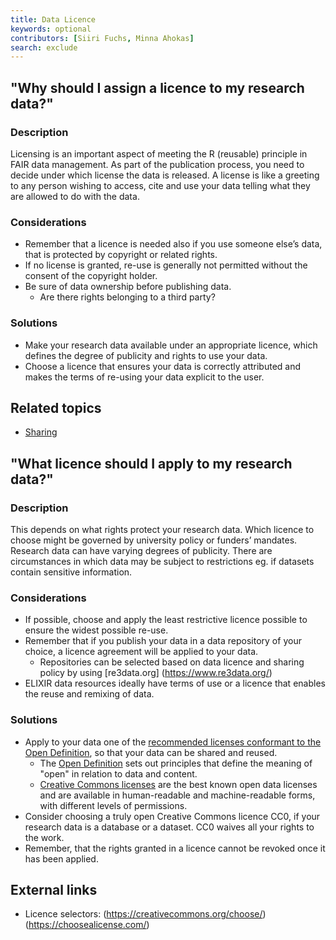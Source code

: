 ```yaml
---
title: Data Licence
keywords: optional
contributors: [Siiri Fuchs, Minna Ahokas]
search: exclude
---
```


## "Why should I assign a licence to my research data?"
 
### Description 
Licensing is an important aspect of meeting the R (reusable) principle in FAIR data management. As part of the publication process, you need to decide under which license the data is released. A license is like a greeting to any person wishing to access, cite and use your data telling what they are allowed to do with the data.

### Considerations
* Remember that a licence is needed also if you use someone else’s data, that is protected by copyright or related rights.
* If no license is granted, re-use is generally not permitted without the consent of the copyright holder.
* Be sure of data ownership before publishing data. 
  * Are there rights belonging to a third party?

### Solutions
* Make your research data available under an appropriate licence, which defines the degree of publicity and rights to use your data.
* Choose a licence that ensures your data is correctly attributed and makes the terms of re-using your data explicit to the user.

## Related topics
* [Sharing](sharing)




## "What licence should I apply to my research data?"
 
### Description

This depends on what rights protect your research data. Which licence to choose might be governed by university policy or funders’ mandates. Research data can have varying degrees of publicity. There are circumstances in which data may be subject to restrictions eg. if datasets contain sensitive information. 

### Considerations

* If possible, choose and apply the least restrictive licence possible to ensure the widest possible re-use.
* Remember that if you publish your data in a data repository of your choice, a licence agreement will be applied to your data.
  * Repositories can be selected based on data licence and sharing policy by using [re3data.org] (https://www.re3data.org/)
* ELIXIR data resources ideally have terms of use or a licence that enables the reuse and remixing of data.

### Solutions
* Apply to your data one of the [recommended licenses conformant to the Open Definition](https://opendefinition.org/licenses/), so that your data can be shared and reused.
  * The [Open Definition](https://opendefinition.org/) sets out principles that define the meaning of "open" in relation to data and content.
  * [Creative Commons licenses](https://creativecommons.org/licenses/) are the best known open data licenses and are available in human-readable and machine-readable forms, with different levels of permissions.
* Consider choosing a truly open Creative Commons licence CC0, if your research data is a database or a dataset. CC0 waives all your rights to the work.
* Remember, that the rights granted in a licence cannot be revoked once it has been applied.

## External links
* Licence selectors:
(https://creativecommons.org/choose/)
(https://choosealicense.com/)
